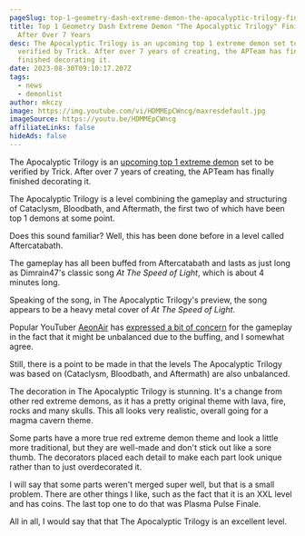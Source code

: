 ```yaml
---
pageSlug: top-1-geometry-dash-extreme-demon-the-apocalyptic-trilogy-finished-after-over-7-years
title: Top 1 Geometry Dash Extreme Demon "The Apocalyptic Trilogy" Finished
  After Over 7 Years
desc: The Apocalyptic Trilogy is an upcoming top 1 extreme demon set to be
  verified by Trick. After over 7 years of creating, the APTeam has finally
  finished decorating it.
date: 2023-08-30T09:10:17.207Z
tags:
  - news
  - demonlist
author: mkczy
image: https://img.youtube.com/vi/HDMMEpCWncg/maxresdefault.jpg
imageSource: https://youtu.be/HDMMEpCWncg
affiliateLinks: false
hideAds: false
---
```

The Apocalyptic Trilogy is an [upcoming top 1 extreme demon](/posts/geometry-dash-top-1-extreme-demon-tidal-wave-critiqued-as-controversial-but-original/) set to be verified by Trick. After over 7 years of creating, the APTeam has finally finished decorating it.

The Apocalyptic Trilogy is a level combining the gameplay and structuring of Cataclysm, Bloodbath, and Aftermath, the first two of which have been top 1 demons at some point.

Does this sound familiar? Well, this has been done before in a level called Aftercatabath.

The gameplay has all been buffed from Aftercatabath and lasts as just long as Dimrain47's classic song *At The Speed of Light*, which is about 4 minutes long.

Speaking of the song, in The Apocalyptic Trilogy's preview, the song appears to be a heavy metal cover of *At The Speed of Light*.

Popular YouTuber [AeonAir](https://youtu.be/q20g_Wb3zEM?si=16jiMX_-XAX_P2BM) has [expressed a bit of concern](/posts/geometry-dash-top-1-extreme-demon-tidal-wave-critiqued-as-controversial-but-original/) for the gameplay in the fact that it might be unbalanced due to the buffing, and I somewhat agree.

Still, there is a point to be made in that the levels The Apocalyptic Trilogy was based on (Cataclysm, Bloodbath, and Aftermath) are also unbalanced.

The decoration in The Apocalyptic Trilogy is stunning. It's a change from other red extreme demons, as it has a pretty original theme with lava, fire, rocks and many skulls. This all looks very realistic, overall going for a magma cavern theme.

Some parts have a more true red extreme demon theme and look a little more traditional, but they are well-made and don't stick out like a sore thumb. The decorators placed each detail to make each part look unique rather than to just overdecorated it.

I will say that some parts weren't merged super well, but that is a small problem. There are other things I like, such as the fact that it is an XXL level and has coins. The last top one to do that was Plasma Pulse Finale.

All in all, I would say that that The Apocalyptic Trilogy is an excellent level.